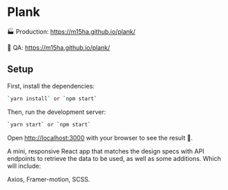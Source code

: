 # Plank

🏭 Production: https://m15ha.github.io/plank/

🚧 QA: https://m15ha.github.io/plank/

## Setup

First, install the dependencies:

```bash
`yarn install` or `npm start`
```
Then, run the development server:
```bash
`yarn start` or `npm start`
```

Open [http://localhost:3000](http://localhost:3000) with your browser to see the result 🎉. 

A mini, responsive React app that matches the design specs with API endpoints to retrieve the data to be used, as well as some additions. Which will include:

Axios, Framer-motion, SCSS.
    